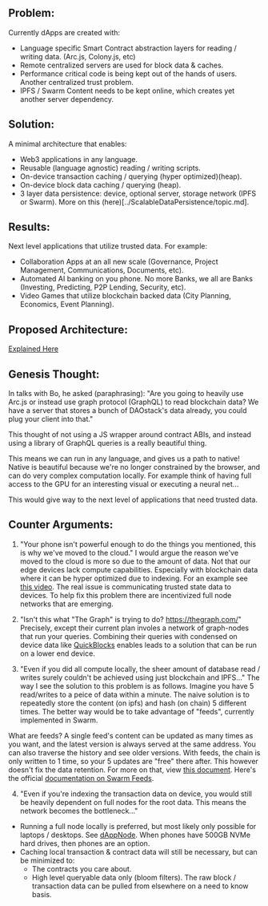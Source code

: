 ## Problem:
Currently dApps are created with:
* Language specific Smart Contract abstraction layers for reading / writing data. (Arc.js, Colony.js, etc)
* Remote centralized servers are used for block data & caches.
* Performance critical code is being kept out of the hands of users. Another centralized trust problem.
* IPFS / Swarm Content needs to be kept online, which creates yet another server dependency.

## Solution:
A minimal architecture that enables:
* Web3 applications in any language.
* Reusable (language agnostic) reading / writing scripts.
* On-device transaction caching / querying (hyper optimized)(heap).
* On-device block data caching / querying (heap).
* 3 layer data persistence: device, optional server, storage network (IPFS or Swarm). More on this (here)[../ScalableDataPersistence/topic.md].

## Results:
Next level applications that utilize trusted data. For example:
* Collaboration Apps at an all new scale (Governance, Project Management, Communications, Documents, etc).
* Automated AI banking on you phone. No more Banks, we all are Banks (Investing, Predicting, P2P Lending, Security, etc).
* Video Games that utilize blockchain backed data (City Planning, Economics, Event Planning).

## Proposed Architecture:
[Explained Here](./prototype.md)

## Genesis Thought:
In talks with Bo, he asked (paraphrasing):
"Are you going to heavily use Arc.js or instead use graph protocol (GraphQL) to read blockchain data? We have a server that stores a bunch of DAOstack's data already, you could plug your client into that."

This thought of not using a JS wrapper around contract ABIs, and instead using a library of GraphQL queries is a really beautiful thing.

This means we can run in any language, and gives us a path to native! Native is beautiful because we're no longer constrained by the browser, and can do very complex computation locally. For example think of having full access to the GPU for an interesting visual or executing a neural net...

This would give way to the next level of applications that need trusted data.

## Counter Arguments:
1. "Your phone isn't powerful enough to do the things you mentioned, this is why we've moved to the cloud."
I would argue the reason we've moved to the cloud is more so due to the amount of data. Not that our edge devices lack compute capabilities. Especially with blockchain data where it can be hyper optimized due to indexing. For an example see [this video](https://youtu.be/4-rF9V1LsHU?t=1046). The real issue is communicating trusted state data to devices. To help fix this problem there are incentivized full node networks that are emerging.

2. "Isn't this what "The Graph" is trying to do? https://thegraph.com/"
Precisely, except their current plan involes a network of graph-nodes that run your queries. Combining their queries with condensed on device data like [QuickBlocks](https://quickblocks.io/) enables leads to a solution that can be run on a lower end device.

3. "Even if you did all compute locally, the sheer amount of database read / writes surely couldn't be achieved using just blockchain and IPFS..."
The way I see the solution to this problem is as follows. Imagine you have 5 read/writes to a peice of data within a minute. The naive solution is to repeatedly store the content (on ipfs) and hash (on chain) 5 different times. The better way would be to take advantage of "feeds", currently implemented in Swarm.

What are feeds? A single feed's content can be updated as many times as you want, and the latest version is always served at the same address. You can also traverse the history and see older versions. With feeds, the chain is only written to 1 time, so your 5 updates are "free" there after. This however doesn't fix the data retention. For more on that, view [this document](../ScalableContentPersistence/story.md). Here's the official [documentation on Swarm Feeds](https://swarm-guide.readthedocs.io/en/latest/usage.html#feeds).

4. "Even if you're indexing the transaction data on device, you would still be heavily dependent on full nodes for the root data. This means the network becomes the bottleneck..."
* Running a full node locally is preferred, but most likely only possible for laptops / desktops. See [dAppNode](https://dappnode.io/). When phones have 500GB NVMe hard drives, then phones are an option.
* Caching local transaction & contract data will still be necessary, but can be minimized to:
  * The contracts you care about.
  * High level queryable data only (bloom filters). The raw block / transaction data can be pulled from elsewhere on a need to know basis.
